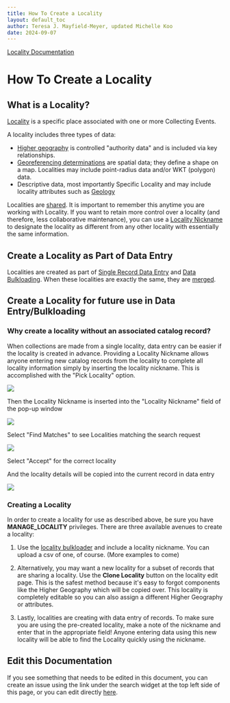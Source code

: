 ```yaml
---
title: How To Create a Locality
layout: default_toc
author: Teresa J. Mayfield-Meyer, updated Michelle Koo
date: 2024-09-07
---
```

[Locality Documentation](https://handbook.arctosdb.org/documentation/locality.html)

# How To Create a Locality

## What is a Locality?
[Locality](http://handbook.arctosdb.org/documentation/locality.html) is a specific place associated with one or more Collecting Events. 

A locality includes three types of data:

 -   [Higher geography](higher-geography) is controlled "authority data" and is included via key relationships.
 -   [Georeferencing determinations](coordinates) are spatial data; they define a shape on a map. Localities may include point-radius data and/or WKT (polygon) data.
 -   Descriptive data, most importantly Specific Locality and may include locality attributes such as [Geology](http://handbook.arctosdb.org/documentation/geology.html)

Localities are [shared](http://handbook.arctosdb.org/documentation/sharing-data-and-resources.html). It is important to remember this anytime you are working with Locality. If you want to retain more control over a locality (and therefore, less collaborative maintenance), you can use a [Locality Nickname](http://handbook.arctosdb.org/documentation/locality.html#locality-nickname) to designate the locality as different from any other locality with essentially the same information.

## Create a Locality as Part of Data Entry

Localities are created as part of [Single Record Data Entry](http://handbook.arctosdb.org/how_to/How-to-Enter-Data-for-a-Single-Record.html) and [Data Bulkloading](http://handbook.arctosdb.org/how_to/How-to-Bulkload-Specimen-Data.html). When these localities are exactly the same, they are [merged](http://handbook.arctosdb.org/documentation/locality.html#maintenance).

## Create a Locality for future use in Data Entry/Bulkloading

### Why create a locality without an associated catalog record?
When collections are made from a single locality, data entry can be easier if the locality is created in advance. Providing a Locality Nickname allows anyone entering new catalog records from the locality to complete all locality information simply by inserting the locality nickname. This is accomplished with the "Pick Locality" option. 

![](https://raw.githubusercontent.com/ArctosDB/documentation-wiki/gh-pages/tutorial_images/locality/locality%20nickname.jpg)

Then the Locality Nickname is inserted into the "Locality Nickname" field of the pop-up window

![](https://raw.githubusercontent.com/ArctosDB/documentation-wiki/gh-pages/tutorial_images/locality/locality%20nickname%20pick.jpg)

Select "Find Matches" to see Localities matching the search request

![](https://raw.githubusercontent.com/ArctosDB/documentation-wiki/gh-pages/tutorial_images/locality/locality%20nickname%20accept.jpg)

Select "Accept" for the correct locality

And the locality details will be copied into the current record in data entry

![](https://raw.githubusercontent.com/ArctosDB/documentation-wiki/gh-pages/tutorial_images/locality/locality%20nickname%20entered.jpg)

### Creating a Locality
In order to create a locality for use as described above, be sure you have **MANAGE_LOCALITY** privileges. There are three available avenues to create a locality:

1. Use the [locality bulkloader](https://arctos.database.museum/loaders/bulkloadLocalityAttributes.cfm) and include a locality nickname. You can upload a csv of one, of course. (More examples to come)
 
2. Alternatively, you may want a new locality for a subset of records that are sharing a locality. Use the **Clone Locality** button on the locality edit page.  This is the safest method because it's easy to forgot components like the Higher Geography which will be copied over. This locality is completely editable so you can also assign a different Higher Geography or attributes.
   
3. Lastly, localities are creating with data entry of records. To make sure you are using the pre-created locality, make a note of the nickname and enter that in the appropriate field! Anyone entering data using this new locality will be able to find the Locality quickly using the nickname.

## Edit this Documentation

If you see something that needs to be edited in this document, you can create an issue using the link under the search widget at the top left side of this page, or you can edit directly <a href="https://github.com/ArctosDB/documentation-wiki/edit/gh-pages/_how_to/How-to-Create-a-Locality.markdown" target="_blank">here</a>.
